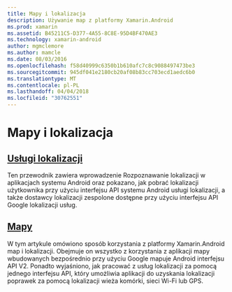 ```yaml
---
title: Mapy i lokalizacja
description: Używanie map z platformy Xamarin.Android
ms.prod: xamarin
ms.assetid: B45211C5-D377-4A55-8C8E-95D4BF470AE3
ms.technology: xamarin-android
author: mgmclemore
ms.author: mamcle
ms.date: 08/03/2016
ms.openlocfilehash: f58d40999c6350b1b610afc7c8c9088497473be3
ms.sourcegitcommit: 945df041e2180cb20af08b83cc703ecd1aedc6b0
ms.translationtype: MT
ms.contentlocale: pl-PL
ms.lasthandoff: 04/04/2018
ms.locfileid: "30762551"
---
```

# <a name="maps-and-location"></a>Mapy i lokalizacja


##  <a name="location-servicesandroidplatformmaps-and-locationlocationmd"></a>[Usługi lokalizacji](~/android/platform/maps-and-location/location.md)

Ten przewodnik zawiera wprowadzenie Rozpoznawanie lokalizacji w aplikacjach systemu Android oraz pokazano, jak pobrać lokalizacji użytkownika przy użyciu interfejsu API systemu Android usługi lokalizacji, a także dostawcy lokalizacji zespolone dostępne przy użyciu interfejsu API Google lokalizacji usług.


##  <a name="mapsandroidplatformmaps-and-locationmapsindexmd"></a>[Mapy](~/android/platform/maps-and-location/maps/index.md)

W tym artykule omówiono sposób korzystania z platformy Xamarin.Android map i lokalizacji. Obejmuje on wszystko z korzystania z aplikacji mapy wbudowanych bezpośrednio przy użyciu Google mapuje Android interfejsu API V2. Ponadto wyjaśniono, jak pracować z usług lokalizacji za pomocą jednego interfejsu API, który umożliwia aplikacji do uzyskania lokalizacji poprawek za pomocą lokalizacji wieża komórki, sieci Wi-Fi lub GPS.

